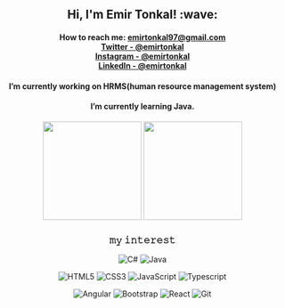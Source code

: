 <p align="center">

 
<h2 align = "center">Hi, I'm Emir Tonkal! :wave:</h2>

<div align = "center">
      <h4> 

 How to reach me: emirtonkal97@gmail.com <br> [Twitter - @emirtonkal](https://twitter.com/emirtonkal)<br>[Instagram - @emirtonkal](https://instagram.com/emirtonkal)<br>[Linkedln - @emirtonkal](https://www.linkedin.com/in/emir-tonkal-a63b0a168/)
  </h4>
</div>

<div align = "center">
 <h4>
 I’m currently working on HRMS(human resource management system)
    </h4>
</div>

<div align = "center">
     <h4> 
 I’m currently learning Java.
     </h4>
</div>



 
</p>



<div align="center" height=100>

 <img height="177px"  src="https://github-readme-stats.vercel.app/api?username=masumbabacan&show_icons=true&theme=dark">

 <img height="177px"  src="https://github-readme-stats.vercel.app/api/top-langs/?username=masumbabacan&theme=dark&layout=compact">

</div>

<h3 align ="center"> 𝚖𝚢 𝚒𝚗𝚝𝚎𝚛𝚎𝚜𝚝 </h3>

<div align="center">

  ![C#](https://img.shields.io/badge/C%23-239120?style=badge&logo=c-sharp&logoColor=white)  ![Java](https://img.shields.io/badge/-Java-ED8B00?style=flat&logo=java&logoColor=white)

  </div>

  <div align="center">

  ![HTML5](https://img.shields.io/badge/-HTML5-E34F26?style=flat&logo=HTML5&logoColor=white) ![CSS3](https://img.shields.io/badge/-CSS3-1572B6?style=flat&logo=CSS3&logoColor=white) ![JavaScript](https://img.shields.io/badge/JavaScript-F7DF1E?style=badge&logo=javascript&logoColor=black) ![Typescript](https://img.shields.io/badge/-Typescript-007ACC?style=flat&logo=typescript&logoColor=white)

  </div>


<div align="center">

  ![Angular](https://img.shields.io/badge/-Angular-DD0031?style=flat&logo=angular&logoColor=white)
  ![Bootstrap](https://img.shields.io/badge/-Bootstrap-563D7C?style=flat&logo=bootstrap&logoColor=white)
  ![React](https://img.shields.io/badge/-React-20232A?style=flat&logo=react&logoColor=61DAFB) 
  ![Git](https://img.shields.io/badge/Git-F05032?style=badge&logo=git&logoColor=white) 
 
